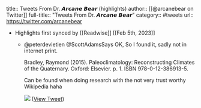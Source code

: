 title:: Tweets From Dr. 𝘼𝙧𝙘𝙖𝙣𝙚 𝘽𝙚𝙖𝙧 (highlights)
author:: [[@arcanebear on Twitter]]
full-title:: "Tweets From Dr. 𝘼𝙧𝙘𝙖𝙣𝙚 𝘽𝙚𝙖𝙧"
category:: #tweets
url:: https://twitter.com/arcanebear

- Highlights first synced by [[Readwise]] [[Feb 5th, 2023]]
	- @peterdevietien @ScottAdamsSays OK, So I found it, sadly not in internet print. 
	  
	   Bradley, Raymond (2015). Paleoclimatology: Reconstructing Climates of the Quaternary. Oxford: Elsevier. p. 1. ISBN 978-0-12-386913-5.
	  
	  Can be found when doing research with the not very trust worthy Wikipedia haha 
	  
	  ![](https://pbs.twimg.com/media/FoIy3vjWIAI4aMF.jpg) ([View Tweet](https://twitter.com/arcanebear/status/1621914930092834816))